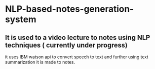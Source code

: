 # NLP-based-notes-generation-system

## It is used to a video lecture to notes using NLP techniques ( currently under progress)

it uses IBM watson api to convert speech to text and further using text summarization it is made to notes.

